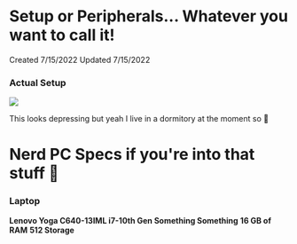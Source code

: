 # Setup or Peripherals... Whatever you want to call it!

Created 7/15/2022
Updated 7/15/2022

### Actual Setup
![](https://pbs.twimg.com/media/FQXTCwyacAAVNFd?format=jpg&name=small)

This looks depressing but yeah I live in a dormitory at the moment so :shrug:

# Nerd PC Specs if you're into that stuff 👀

### Laptop
<b>Lenovo Yoga C640-13IML i7-10th Gen Something Something</b>
<b>16 GB of RAM</b>
<b>512 Storage</b>
